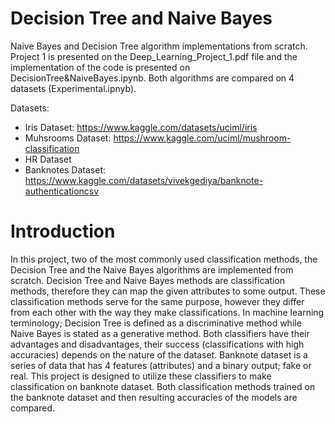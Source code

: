 # Decision Tree and Naive Bayes
Naive Bayes and Decision Tree algorithm implementations from scratch.
Project 1 is presented on the Deep_Learning_Project_1.pdf file and the implementation of the code is presented on DecisionTree&NaiveBayes.ipynb.
Both algorithms are compared on 4 datasets (Experimental.ipnyb).

Datasets:
  - Iris Dataset: https://www.kaggle.com/datasets/uciml/iris
  - Muhsrooms Dataset: https://www.kaggle.com/uciml/mushroom-classification
  - HR Dataset
  - Banknotes Dataset: https://www.kaggle.com/datasets/vivekgediya/banknote-authenticationcsv

# Introduction

In this project, two of the most commonly used classification methods, the Decision Tree and the Naive Bayes algorithms are implemented from scratch. Decision Tree and Naive Bayes methods are classification methods, therefore they can map the given attributes to some output. These classification methods serve for the same purpose, however they differ from each other with the way they make classifications. In machine learning terminology; Decision Tree is defined as a discriminative method while Naive Bayes is stated as a generative method. Both classifiers have their advantages and disadvantages, their success (classifications with high accuracies) depends on the nature of the dataset. Banknote dataset is a series of data that has 4 features (attributes) and a binary output; fake or real. This project is designed to utilize these classifiers to make classification on banknote dataset. Both classification methods trained on the banknote dataset and then resulting accuracies of the models are compared.
